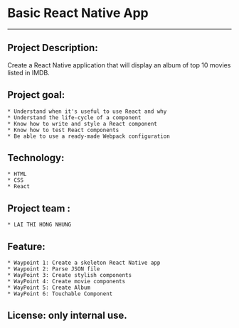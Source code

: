 # Basic React Native App

****************************

## Project Description:
Create a React Native application that will display an album of top 10 movies listed in IMDB.

## Project goal:
    * Understand when it's useful to use React and why
    * Understand the life-cycle of a component
    * Know how to write and style a React component
    * Know how to test React components
    * Be able to use a ready-made Webpack configuration
    
## Technology:
    * HTML
    * CSS
    * React
            
## Project team :
    * LAI THI HONG NHUNG

## Feature:
    * Waypoint 1: Create a skeleton React Native app
    * Waypoint 2: Parse JSON file
    * WayPoint 3: Create stylish components
    * WayPoint 4: Create movie components
    * WayPoint 5: Create Album
    * WayPoint 6: Touchable Component

## License: only internal use.
